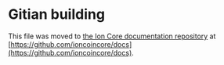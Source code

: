 Gitian building
================

This file was moved to [the Ion Core documentation repository](https://github.com/ioncoincore/docs/blob/master/gitian-building.md) at [https://github.com/ioncoincore/docs](https://github.com/ioncoincore/docs).

